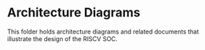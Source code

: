 # Architecture Diagrams

This folder holds architecture diagrams and related documents that illustrate the design of the RISCV SOC.
